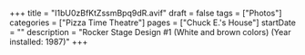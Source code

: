 +++
title = "I1bU0zBfKtZssmBpq9dR.avif"
draft = false
tags = ["Photos"]
categories = ["Pizza Time Theatre"]
pages = ["Chuck E.'s House"]
startDate = ""
description = "Rocker Stage Design #1 (White and brown colors) (Year installed: 1987)"
+++
